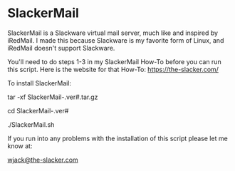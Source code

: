 # SlackerMail

SlackerMail is a Slackware virtual mail server, much like and inspired by iRedMail.
I made this because Slackware is my favorite form of Linux, and iRedMail doesn't 
support Slackware.

You'll need to do steps 1-3 in my SlackerMail How-To before you can run this script.
Here is the website for that How-To: https://the-slacker.com/

To install SlackerMail:

tar -xf SlackerMail-.ver#.tar.gz

cd SlackerMail-.ver#

./SlackerMail.sh

If you run into any problems with the installation of this script please let me know at:

wjack@the-slacker.com

